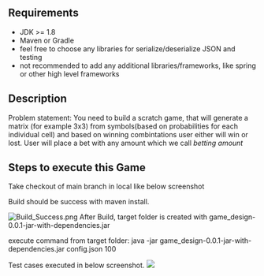 
## Requirements ##

- JDK >= 1.8
- Maven or Gradle
- feel free to choose any libraries for serialize/deserialize JSON and testing
- not recommended to add any additional libraries/frameworks, like spring or other high level frameworks

## Description ##

Problem statement: You need to build a scratch game, that will generate a matrix (for example 3x3) from symbols(based on probabilities for each individual cell) and based on winning combintations user either will win or lost.
User will place a bet with any amount which we call *betting amount* 

## Steps to execute this Game ##
Take checkout of main branch in local like below screenshot

Build should be success with maven install.

![Build_Success.png](..%2FUsers%2Fabhilad1%2FPictures%2FBuild_Success.png)
After Build, target folder is created with  game_design-0.0.1-jar-with-dependencies.jar 

execute command from target folder:
java -jar game_design-0.0.1-jar-with-dependencies.jar config.json 100

Test cases executed in below screenshot.
![](C:\Users\abhilad1\Pictures\win_and_lost_cases.png)